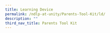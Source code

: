 ```yaml
---
title: Learning Device
permalink: /ndlp-at-unity/Parents-Tool-Kit/ld/
description: ""
third_nav_title: Parents Tool Kit
---
```

